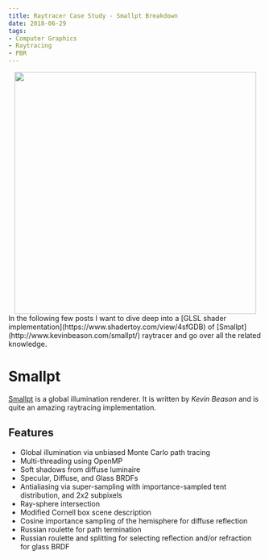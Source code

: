 ```yaml
---
title: Raytracer Case Study - Smallpt Breakdown
date: 2018-06-29
tags:
- Computer Graphics
- Raytracing
- PBR
---
```

<img src="http://www.kevinbeason.com/smallpt/result_25k.png" width="480"  style="display:block; margin:auto;">
In the following few posts I want to dive deep into a [GLSL shader implementation](https://www.shadertoy.com/view/4sfGDB) of [Smallpt](http://www.kevinbeason.com/smallpt/) raytracer and go over all the related knowledge.

# Smallpt
[Smallpt](http://www.kevinbeason.com/smallpt/) is a global illumination renderer. It is written by _Kevin Beason_ and is quite an amazing raytracing implementation.

## Features
- Global illumination via unbiased Monte Carlo path tracing
- Multi-threading using OpenMP
- Soft shadows from diffuse luminaire
- Specular, Diffuse, and Glass BRDFs
- Antialiasing via super-sampling with importance-sampled tent distribution, and 2x2 subpixels
- Ray-sphere intersection
- Modified Cornell box scene description
- Cosine importance sampling of the hemisphere for diffuse reflection
- Russian roulette for path termination
- Russian roulette and splitting for selecting reflection and/or refraction for glass BRDF
